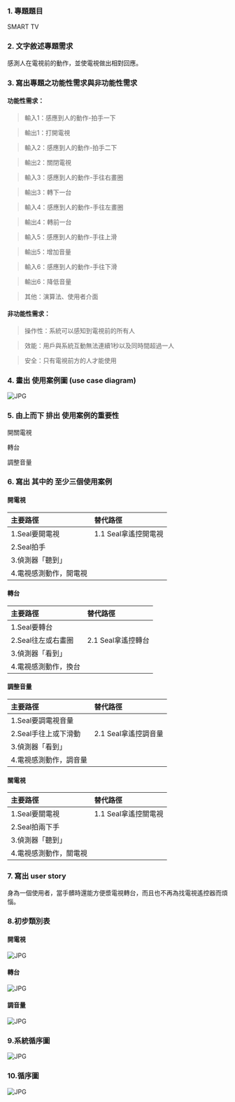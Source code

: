 ### 1.	專題題目
SMART TV
### 2.	文字敘述專題需求
感測人在電視前的動作，並使電視做出相對回應。
### 3.	寫出專題之功能性需求與非功能性需求
#### 功能性需求： 
>輸入1：感應到人的動作-拍手一下 

>輸出1：打開電視 

>輸入2：感應到人的動作-拍手二下 

>輸出2：關閉電視 

>輸入3：感應到人的動作-手往右畫圈 

>輸出3：轉下一台 

>輸入4：感應到人的動作-手往左畫圈 

>輸出4：轉前一台 

>輸入5：感應到人的動作-手往上滑 

>輸出5：增加音量 

>輸入6：感應到人的動作-手往下滑 

>輸出6：降低音量 

>其他：演算法、使用者介面 

#### 非功能性需求： 

>操作性：系統可以感知到電視前的所有人 

>效能：用戶與系統互動無法連續1秒以及同時間超過一人

>安全：只有電視前方的人才能使用

### 4.	畫出 使用案例圖 (use case diagram)
![JPG](使用案例圖new.jpg "案例圖")
### 5.	由上而下 排出 使用案例的重要性
開關電視

轉台

調整音量

### 6. 寫出 其中的 至少三個使用案例
#### 開電視

|    主要路徑  |    替代路徑        |
|:------------|:------------      |                 
|1.Seal要開電視|1.1 Seal拿遙控開電視|
|2.Seal拍手    |                   |
|3.偵測器「聽到」|                 |
|4.電視感測動作，開電視|             |

#### 轉台

|    主要路徑  |    替代路徑        |
|:------------|:------------      |
|1.Seal要轉台|                   |
|2.Seal往左或右畫圈|2.1 Seal拿遙控轉台|
|3.偵測器「看到」|                 |
|4.電視感測動作，換台|             |

#### 調整音量

|    主要路徑  |    替代路徑        |
|:------------|:------------      |
|1.Seal要調電視音量|                   |
|2.Seal手往上或下滑動|2.1 Seal拿遙控調音量|
|3.偵測器「看到」|                 |
|4.電視感測動作，調音量|             |

#### 關電視

|    主要路徑  |    替代路徑        |
|:------------|:------------      |             
|1.Seal要關電視|1.1 Seal拿遙控關電視|
|2.Seal拍兩下手    |                   |
|3.偵測器「聽到」|                 |
|4.電視感測動作，關電視|             |

### 7. 寫出 user story 

身為一個使用者，當手髒時還能方便漿電視轉台，而且也不再為找電視遙控器而煩惱。

### 8.初步類別表
#### 開電視
![JPG](開電視.jpg "類別表1")

#### 轉台
![JPG](轉電視.jpg "類別表2")

#### 調音量
![JPG](調音量.jpg "類別表3")

### 9.系統循序圖
![JPG](系統循序圖.jpg "系統循序圖")

### 10.循序圖
![JPG](循序圖.jpg "循序圖")
